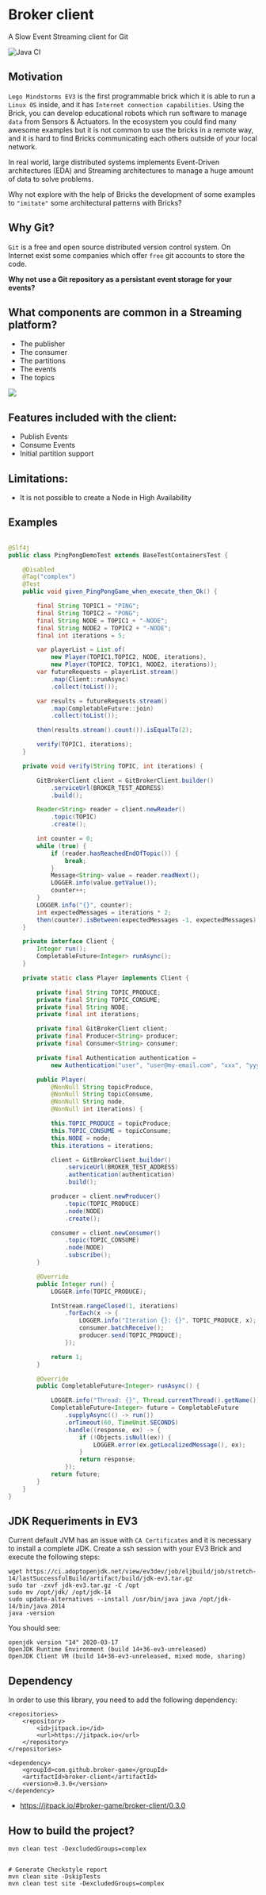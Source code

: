 # Broker client

A Slow Event Streaming client for Git

![Java CI](https://github.com/broker-game/broker-client/workflows/Java%20CI/badge.svg?branch=master)

## Motivation

`Lego Mindstorms EV3` is the first programmable brick which it is able to run a `Linux OS` inside, and
it has `Internet connection capabilities`. Using the Brick, you can develop educational robots which
run software to manage `data` from Sensors & Actuators. In the ecosystem you could find many awesome examples
but it is not common to use the bricks in a remote way, and it is hard to find Bricks communicating each others outside
of your local network.

In real world, large distributed systems implements Event-Driven architectures (EDA)
and Streaming architectures to manage a huge amount of data to solve problems.

Why not explore with the help of Bricks the development of some examples to `"imitate"` some architectural patterns
with Bricks?

## Why Git?

`Git` is a free and open source distributed version control system. On Internet exist some companies
which offer `free` git accounts to store the code.

**Why not use a Git repository as a persistant event storage for your events?**

## What components are common in a Streaming platform?

- The publisher
- The consumer
- The partitions
- The events
- The topics

![](docs/kafka-example.png)

## Features included with the client:

- Publish Events
- Consume Events
- Initial partition support

## Limitations:

- It is not possible to create a Node in High Availability

## Examples

``` java

@Slf4j
public class PingPongDemoTest extends BaseTestContainersTest {

    @Disabled
    @Tag("complex")
    @Test
    public void given_PingPongGame_when_execute_then_Ok() {

        final String TOPIC1 = "PING";
        final String TOPIC2 = "PONG";
        final String NODE = TOPIC1 + "-NODE";
        final String NODE2 = TOPIC2 + "-NODE";
        final int iterations = 5;

        var playerList = List.of(
            new Player(TOPIC1,TOPIC2, NODE, iterations),
            new Player(TOPIC2, TOPIC1, NODE2, iterations));
        var futureRequests = playerList.stream()
            .map(Client::runAsync)
            .collect(toList());

        var results = futureRequests.stream()
            .map(CompletableFuture::join)
            .collect(toList());

        then(results.stream().count()).isEqualTo(2);

        verify(TOPIC1, iterations);
    }

    private void verify(String TOPIC, int iterations) {

        GitBrokerClient client = GitBrokerClient.builder()
            .serviceUrl(BROKER_TEST_ADDRESS)
            .build();

        Reader<String> reader = client.newReader()
            .topic(TOPIC)
            .create();

        int counter = 0;
        while (true) {
            if (reader.hasReachedEndOfTopic()) {
                break;
            }
            Message<String> value = reader.readNext();
            LOGGER.info(value.getValue());
            counter++;
        }
        LOGGER.info("{}", counter);
        int expectedMessages = iterations * 2;
        then(counter).isBetween(expectedMessages -1, expectedMessages);
    }

    private interface Client {
        Integer run();
        CompletableFuture<Integer> runAsync();
    }

    private static class Player implements Client {

        private final String TOPIC_PRODUCE;
        private final String TOPIC_CONSUME;
        private final String NODE;
        private final int iterations;

        private final GitBrokerClient client;
        private final Producer<String> producer;
        private final Consumer<String> consumer;

        private final Authentication authentication =
            new Authentication("user", "user@my-email.com", "xxx", "yyy");

        public Player(
            @NonNull String topicProduce,
            @NonNull String topicConsume,
            @NonNull String node,
            @NonNull int iterations) {

            this.TOPIC_PRODUCE = topicProduce;
            this.TOPIC_CONSUME = topicConsume;
            this.NODE = node;
            this.iterations = iterations;

            client = GitBrokerClient.builder()
                .serviceUrl(BROKER_TEST_ADDRESS)
                .authentication(authentication)
                .build();

            producer = client.newProducer()
                .topic(TOPIC_PRODUCE)
                .node(NODE)
                .create();

            consumer = client.newConsumer()
                .topic(TOPIC_CONSUME)
                .node(NODE)
                .subscribe();
        }

        @Override
        public Integer run() {
            LOGGER.info(TOPIC_PRODUCE);

            IntStream.rangeClosed(1, iterations)
                .forEach(x -> {
                    LOGGER.info("Iteration {}: {}", TOPIC_PRODUCE, x);
                    consumer.batchReceive();
                    producer.send(TOPIC_PRODUCE);
                });

            return 1;
        }

        @Override
        public CompletableFuture<Integer> runAsync() {

            LOGGER.info("Thread: {}", Thread.currentThread().getName());
            CompletableFuture<Integer> future = CompletableFuture
                .supplyAsync(() -> run())
                .orTimeout(60, TimeUnit.SECONDS)
                .handle((response, ex) -> {
                    if (!Objects.isNull(ex)) {
                        LOGGER.error(ex.getLocalizedMessage(), ex);
                    }
                    return response;
                });
            return future;
        }
    }
}


```

## JDK Requeriments in EV3

Current default JVM has an issue with `CA Certificates` and it is necessary to
install a complete JDK. Create a ssh session with your EV3 Brick and execute
the following steps:

```
wget https://ci.adoptopenjdk.net/view/ev3dev/job/eljbuild/job/stretch-14/lastSuccessfulBuild/artifact/build/jdk-ev3.tar.gz
sudo tar -zxvf jdk-ev3.tar.gz -C /opt
sudo mv /opt/jdk/ /opt/jdk-14
sudo update-alternatives --install /usr/bin/java java /opt/jdk-14/bin/java 2014
java -version
```

You should see:

```
openjdk version "14" 2020-03-17
OpenJDK Runtime Environment (build 14+36-ev3-unreleased)
OpenJDK Client VM (build 14+36-ev3-unreleased, mixed mode, sharing)
```

## Dependency

In order to use this library, you need to add the following
dependency:

```
<repositories>
    <repository>
        <id>jitpack.io</id>
        <url>https://jitpack.io</url>
    </repository>
</repositories>
```

```
<dependency>
    <groupId>com.github.broker-game</groupId>
    <artifactId>broker-client</artifactId>
    <version>0.3.0</version>
</dependency>
```

- https://jitpack.io/#broker-game/broker-client/0.3.0

## How to build the project?

```
mvn clean test -DexcludedGroups=complex


# Generate Checkstyle report
mvn clean site -DskipTests
mvn clean test site -DexcludedGroups=complex
```
